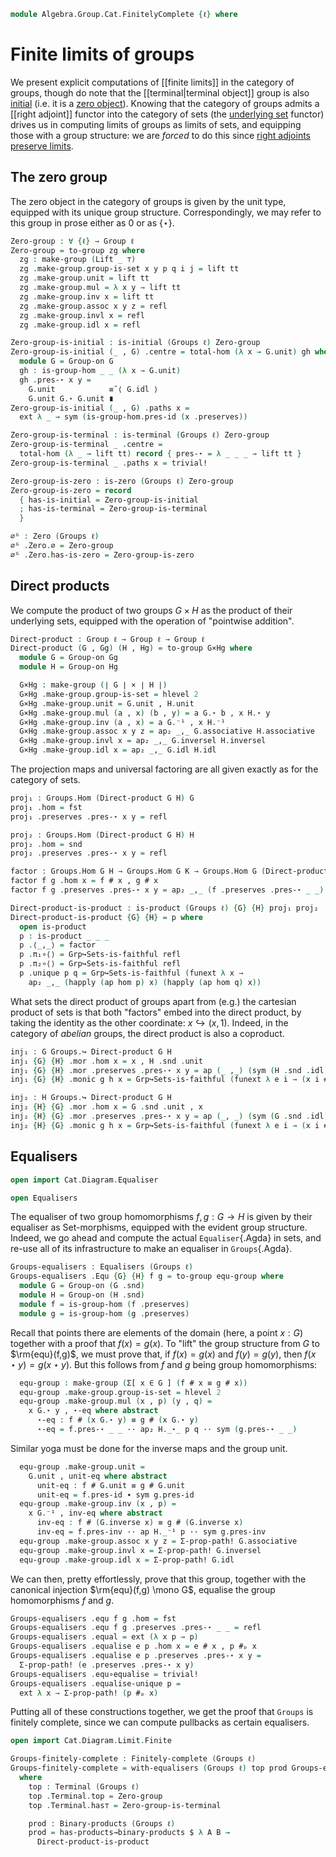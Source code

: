 <!--
```agda
open import Algebra.Group.Cat.Base
open import Algebra.Group

open import Cat.Instances.Sets.Complete as SL
open import Cat.Diagram.Terminal
open import Cat.Diagram.Initial
open import Cat.Diagram.Product
open import Cat.Diagram.Zero
open import Cat.Prelude
```
-->

```agda
module Algebra.Group.Cat.FinitelyComplete {ℓ} where
```

<!--
```agda
open is-group-hom
open Group-on
open Groups._↪_
private variable
  G H K : Group ℓ
```
-->

# Finite limits of groups

We present explicit computations of [[finite limits]] in the category of
groups, though do note that the [[terminal|terminal object]] group is
also [initial] (i.e.  it is a [zero object]). Knowing that the category
of groups admits a [[right adjoint]] functor into the category of sets
(the [underlying set] functor) drives us in computing limits of groups
as limits of sets, and equipping those with a group structure: we are
_forced_ to do this since [right adjoints preserve limits].

[terminal]: Cat.Diagram.Terminal.html
[initial]: Cat.Diagram.Initial.html
[zero object]: Cat.Diagram.Zero.html
[underlying set]: Algebra.Group.Cat.Base.html#the-underlying-set
[right adjoints preserve limits]: Cat.Functor.Adjoint.Continuous.html

## The zero group

The zero object in the category of groups is given by the unit type,
equipped with its unique group structure. Correspondingly, we may refer
to this group in prose either as $0$ or as $\{\star\}$.

```agda
Zero-group : ∀ {ℓ} → Group ℓ
Zero-group = to-group zg where
  zg : make-group (Lift _ ⊤)
  zg .make-group.group-is-set x y p q i j = lift tt
  zg .make-group.unit = lift tt
  zg .make-group.mul = λ x y → lift tt
  zg .make-group.inv x = lift tt
  zg .make-group.assoc x y z = refl
  zg .make-group.invl x = refl
  zg .make-group.idl x = refl

Zero-group-is-initial : is-initial (Groups ℓ) Zero-group
Zero-group-is-initial (_ , G) .centre = total-hom (λ x → G.unit) gh where
  module G = Group-on G
  gh : is-group-hom _ _ (λ x → G.unit)
  gh .pres-⋆ x y =
    G.unit            ≡˘⟨ G.idl ⟩
    G.unit G.⋆ G.unit ∎
Zero-group-is-initial (_ , G) .paths x =
  ext λ _ → sym (is-group-hom.pres-id (x .preserves))

Zero-group-is-terminal : is-terminal (Groups ℓ) Zero-group
Zero-group-is-terminal _ .centre =
  total-hom (λ _ → lift tt) record { pres-⋆ = λ _ _ _ → lift tt }
Zero-group-is-terminal _ .paths x = trivial!

Zero-group-is-zero : is-zero (Groups ℓ) Zero-group
Zero-group-is-zero = record
  { has-is-initial = Zero-group-is-initial
  ; has-is-terminal = Zero-group-is-terminal
  }

∅ᴳ : Zero (Groups ℓ)
∅ᴳ .Zero.∅ = Zero-group
∅ᴳ .Zero.has-is-zero = Zero-group-is-zero
```

## Direct products

We compute the product of two groups $G \times H$ as the product of
their underlying sets, equipped with the operation of "pointwise
addition".

```agda
Direct-product : Group ℓ → Group ℓ → Group ℓ
Direct-product (G , Gg) (H , Hg) = to-group G×Hg where
  module G = Group-on Gg
  module H = Group-on Hg

  G×Hg : make-group (∣ G ∣ × ∣ H ∣)
  G×Hg .make-group.group-is-set = hlevel 2
  G×Hg .make-group.unit = G.unit , H.unit
  G×Hg .make-group.mul (a , x) (b , y) = a G.⋆ b , x H.⋆ y
  G×Hg .make-group.inv (a , x) = a G.⁻¹ , x H.⁻¹
  G×Hg .make-group.assoc x y z = ap₂ _,_ G.associative H.associative
  G×Hg .make-group.invl x = ap₂ _,_ G.inversel H.inversel
  G×Hg .make-group.idl x = ap₂ _,_ G.idl H.idl
```

The projection maps and universal factoring are all given exactly as for
the category of sets.

```agda
proj₁ : Groups.Hom (Direct-product G H) G
proj₁ .hom = fst
proj₁ .preserves .pres-⋆ x y = refl

proj₂ : Groups.Hom (Direct-product G H) H
proj₂ .hom = snd
proj₂ .preserves .pres-⋆ x y = refl

factor : Groups.Hom G H → Groups.Hom G K → Groups.Hom G (Direct-product H K)
factor f g .hom x = f # x , g # x
factor f g .preserves .pres-⋆ x y = ap₂ _,_ (f .preserves .pres-⋆ _ _) (g .preserves .pres-⋆ _ _)

Direct-product-is-product : is-product (Groups ℓ) {G} {H} proj₁ proj₂
Direct-product-is-product {G} {H} = p where
  open is-product
  p : is-product _ _ _
  p .⟨_,_⟩ = factor
  p .π₁∘⟨⟩ = Grp↪Sets-is-faithful refl
  p .π₂∘⟨⟩ = Grp↪Sets-is-faithful refl
  p .unique p q = Grp↪Sets-is-faithful (funext λ x →
    ap₂ _,_ (happly (ap hom p) x) (happly (ap hom q) x))
```

What sets the direct product of groups apart from (e.g.) the cartesian
product of sets is that both "factors" embed into the direct product, by
taking the identity as the other coordinate: $x \hookrightarrow (x, 1)$.
Indeed, in the category of _abelian_ groups, the direct product is also
a coproduct.

```agda
inj₁ : G Groups.↪ Direct-product G H
inj₁ {G} {H} .mor .hom x = x , H .snd .unit
inj₁ {G} {H} .mor .preserves .pres-⋆ x y = ap (_ ,_) (sym (H .snd .idl))
inj₁ {G} {H} .monic g h x = Grp↪Sets-is-faithful (funext λ e i → (x i # e) .fst)

inj₂ : H Groups.↪ Direct-product G H
inj₂ {H} {G} .mor .hom x = G .snd .unit , x
inj₂ {H} {G} .mor .preserves .pres-⋆ x y = ap (_, _) (sym (G .snd .idl))
inj₂ {H} {G} .monic g h x = Grp↪Sets-is-faithful (funext λ e i → (x i # e) .snd)
```

## Equalisers

```agda
open import Cat.Diagram.Equaliser

open Equalisers
```

The equaliser of two group homomorphisms $f, g : G \to H$ is given by
their equaliser as Set-morphisms, equipped with the evident group
structure. Indeed, we go ahead and compute the actual `Equaliser`{.Agda}
in sets, and re-use all of its infrastructure to make an equaliser in
`Groups`{.Agda}.

```agda
Groups-equalisers : Equalisers (Groups ℓ)
Groups-equalisers .Equ {G} {H} f g = to-group equ-group where
  module G = Group-on (G .snd)
  module H = Group-on (H .snd)
  module f = is-group-hom (f .preserves)
  module g = is-group-hom (g .preserves)
```

Recall that points there are elements of the domain (here, a point $x :
G$) together with a proof that $f(x) = g(x)$. To "lift" the group
structure from $G$ to $\rm{equ}(f,g)$, we must prove that, if $f(x)
= g(x)$ and $f(y) = g(y)$, then $f(x\star y) = g(x\star y)$. But this
follows from $f$ and $g$ being group homomorphisms:

```agda
  equ-group : make-group (Σ[ x ∈ G ] (f # x ≡ g # x))
  equ-group .make-group.group-is-set = hlevel 2
  equ-group .make-group.mul (x , p) (y , q) =
    x G.⋆ y , ⋆-eq where abstract
      ⋆-eq : f # (x G.⋆ y) ≡ g # (x G.⋆ y)
      ⋆-eq = f.pres-⋆ _ _ ·· ap₂ H._⋆_ p q ·· sym (g.pres-⋆ _ _)
```

Similar yoga must be done for the inverse maps and the group unit.

```agda
  equ-group .make-group.unit =
    G.unit , unit-eq where abstract
      unit-eq : f # G.unit ≡ g # G.unit
      unit-eq = f.pres-id ∙ sym g.pres-id
  equ-group .make-group.inv (x , p) =
    x G.⁻¹ , inv-eq where abstract
      inv-eq : f # (G.inverse x) ≡ g # (G.inverse x)
      inv-eq = f.pres-inv ·· ap H._⁻¹ p ·· sym g.pres-inv
  equ-group .make-group.assoc x y z = Σ-prop-path! G.associative
  equ-group .make-group.invl x = Σ-prop-path! G.inversel
  equ-group .make-group.idl x = Σ-prop-path! G.idl
```

We can then, pretty effortlessly, prove that this group, together with
the canonical injection $\rm{equ}(f,g) \mono G$, equalise the group
homomorphisms $f$ and $g$.


```agda
Groups-equalisers .equ f g .hom = fst
Groups-equalisers .equ f g .preserves .pres-⋆ _ _ = refl
Groups-equalisers .equal = ext (λ x p → p)
Groups-equalisers .equalise e p .hom x = e # x , p #ₚ x
Groups-equalisers .equalise e p .preserves .pres-⋆ x y =
  Σ-prop-path! (e .preserves .pres-⋆ x y)
Groups-equalisers .equ∘equalise = trivial!
Groups-equalisers .equalise-unique p =
  ext λ x → Σ-prop-path! (p #ₚ x)
```

Putting all of these constructions together, we get the proof that
`Groups` is finitely complete, since we can compute pullbacks as certain
equalisers.

```agda
open import Cat.Diagram.Limit.Finite

Groups-finitely-complete : Finitely-complete (Groups ℓ)
Groups-finitely-complete = with-equalisers (Groups ℓ) top prod Groups-equalisers
  where
    top : Terminal (Groups ℓ)
    top .Terminal.top = Zero-group
    top .Terminal.has⊤ = Zero-group-is-terminal

    prod : Binary-products (Groups ℓ)
    prod = has-products→binary-products $ λ A B →
      Direct-product-is-product
```
